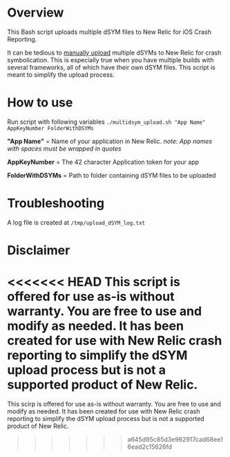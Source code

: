 # Overview
This Bash script uploads multiple dSYM files to New Relic for iOS Crash Reporting.

It can be tedious to [manually upload](https://docs.newrelic.com/docs/mobile-monitoring/new-relic-mobile-ios/install-configure/ios-agent-crash-reporting#manual-dsym) multiple dSYMs to New Relic for crash symbolication. This is especially true when you have multiple builds with several frameworks, all of which have their own dSYM files. This script is meant to simplify the upload process.

# How to use
Run script with following variables
`./multidsym_upload.sh "App Name" AppKeyNumber FolderWithDSYMs`

**"App Name"** = Name of your application in New Relic.
  *note: App names with spaces must be wrapped in quotes*

**AppKeyNumber** = The 42 character Application token for your app

**FolderWithDSYMs** = Path to folder containing dSYM files to be uploaded

# Troubleshooting

A log file is created at `/tmp/upload_dSYM_log.txt`

# Disclaimer
<<<<<<< HEAD
This script is offered for use as-is without warranty. You are free to use and modify as needed. It has been created for use with New Relic crash reporting to simplify the dSYM upload process but is not a supported product of New Relic.
=======
This scirp is offered for use as-is without warranty. You are free to use and modify as needed. It has been created for use with New Relic crash reporting to simplify the dSYM upload process but is not a supported product of New Relic.
>>>>>>> a645d95c85d3e962917cad68ee16ead2c15626fd
